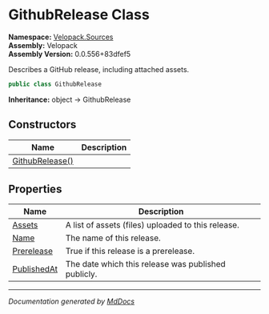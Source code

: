 ﻿<!--  
  <auto-generated>   
    The contents of this file were generated by a tool.  
    Changes to this file may be list if the file is regenerated  
  </auto-generated>   
-->

# GithubRelease Class

**Namespace:** [Velopack.Sources](../index.md)  
**Assembly:** Velopack  
**Assembly Version:** 0.0.556+83dfef5

 Describes a GitHub release, including attached assets. 

```csharp
public class GithubRelease
```

**Inheritance:** object → GithubRelease

## Constructors

| Name                                     | Description |
| ---------------------------------------- | ----------- |
| [GithubRelease()](constructors/index.md) |             |

## Properties

| Name                                     | Description                                           |
| ---------------------------------------- | ----------------------------------------------------- |
| [Assets](properties/Assets.md)           |  A list of assets (files) uploaded to this release.   |
| [Name](properties/Name.md)               |  The name of this release.                            |
| [Prerelease](properties/Prerelease.md)   |  True if this release is a prerelease.                |
| [PublishedAt](properties/PublishedAt.md) |  The date which this release was published publicly.  |

___

*Documentation generated by [MdDocs](https://github.com/ap0llo/mddocs)*
